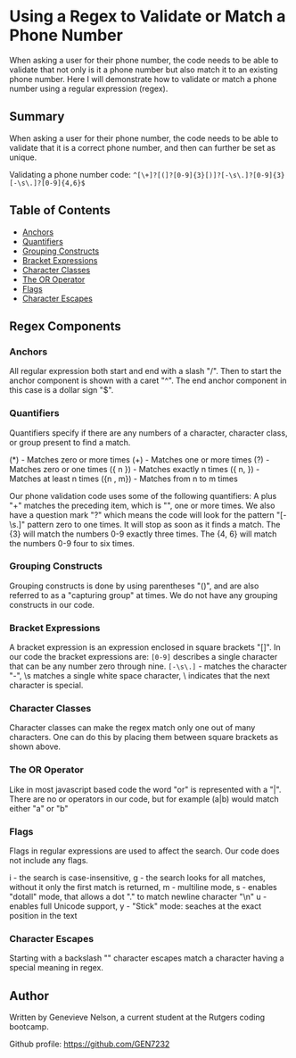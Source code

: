 # Using a Regex to Validate or Match a Phone Number

When asking a user for their phone number, the code needs to be able to validate that not only is it a phone number but also match it to an existing phone number. Here I will demonstrate how to validate or match a phone number using a regular expression (regex).

## Summary

When asking a user for their phone number, the code needs to be able to validate that it is a correct phone number, and then can further be set as unique.

Validating a phone number code: `^[\+]?[(]?[0-9]{3}[)]?[-\s\.]?[0-9]{3}[-\s\.]?[0-9]{4,6}$`

## Table of Contents

- [Anchors](#anchors)
- [Quantifiers](#quantifiers)
- [Grouping Constructs](#grouping-constructs)
- [Bracket Expressions](#bracket-expressions)
- [Character Classes](#character-classes)
- [The OR Operator](#the-or-operator)
- [Flags](#flags)
- [Character Escapes](#character-escapes)

## Regex Components

### Anchors

All regular expression both start and end with a slash "/". Then to start the anchor component is shown with a caret "^". The end anchor component in this case is a dollar sign "$".

### Quantifiers

Quantifiers specify if there are any numbers of a character, character class, or group present to find a match.

(*) - Matches zero or more times
(+) - Matches one or more times
(?) - Matches zero or one times
({ n }) - Matches exactly n times
({ n, }) - Matches at least n times
({n , m}) - Matches from n to m times

Our phone validation code uses some of the following quantifiers:
A plus "+" matches the preceding item, which is "\", one or more times.
We also have a question mark "?" which means the code will look for the pattern "[-\s\.]" pattern zero to one times. It will stop as soon as it finds a match. 
The {3} will match the numbers 0-9 exactly three times.
The {4, 6} will match the numbers 0-9 four to six times.

### Grouping Constructs

Grouping constructs is done by using parentheses "()", and are also referred to as a "capturing group" at times. We do not have any grouping constructs in our code.

### Bracket Expressions

A bracket expression is an expression enclosed in square brackets "[]".
In our code the bracket expressions are:
`[0-9]` describes a single character that can be any number zero through nine.
`[-\s\.]` - matches the character "-", \s matches a single white space character, \ indicates that the next character is special.


### Character Classes

Character classes can make the regex match only one out of many characters. One can do this by placing them between square brackets as shown above.

### The OR Operator

Like in most javascript based code the word "or" is represented with a "|". There are no or operators in our code, but for example (a|b) would match either "a" or "b"

### Flags

Flags in regular expressions are used to affect the search. Our code does not include any flags.

i - the search is case-insensitive,
g - the search looks for all matches, without it only the first match is returned,
m - multiline mode,
s - enables "dotall" mode, that allows a dot "." to match newline character "\n"
u - enables full Unicode support,
y - "Stick" mode: seaches at the exact position in the text

### Character Escapes

Starting with a backslash "\" character escapes match a character having a special meaning in regex.

## Author

Written by Genevieve Nelson, a current student at the Rutgers coding bootcamp.

Github profile: https://github.com/GEN7232
